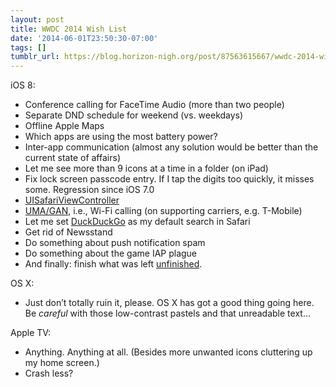 ```yaml
---
layout: post
title: WWDC 2014 Wish List
date: '2014-06-01T23:50:30-07:00'
tags: []
tumblr_url: https://blog.horizon-nigh.org/post/87563615667/wwdc-2014-wish-list
---
```

iOS 8:

- Conference calling for FaceTime Audio (more than two people)
- Separate DND schedule for weekend (vs. weekdays)
- Offline Apple Maps
- Which apps are using the most battery power?
- Inter-app communication (almost any solution would be better than the current state of affairs)
- Let me see more than 9 icons at a time in a folder (on iPad)
- Fix lock screen passcode entry. If I tap the digits too quickly, it misses some. Regression since iOS 7.0
- [UISafariViewController](https://twitter.com/BigZaphod/status/457218268822900736)
- [UMA/GAN](https://en.wikipedia.org/wiki/Unlicensed_Mobile_Access), i.e., Wi-Fi calling (on supporting carriers, e.g. T-Mobile)
- Let me set [DuckDuckGo](https://www.duckduckgo.com) as my default search in Safari
- Get rid of Newsstand
- Do something about push notification spam
- Do something about the game IAP plague
- And finally: finish what was left [unfinished](http://blog.horizon-nigh.org/2013/06/15/thoughts-on-wwdc-2013.html).

OS X:

- Just don’t totally ruin it, please. OS X has got a good thing going here. Be _careful_ with those low-contrast pastels and that unreadable text…

Apple TV:

- Anything. Anything at all. (Besides more unwanted icons cluttering up my home screen.)
- Crash less?
